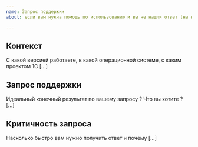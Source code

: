 ```yaml
---
name: Запрос поддержки
about: если вам нужна помощь по использованию и вы не нашли ответ [на форуме](https://xdd.silverbulleters.org/c/razrabotka/xdrivendevelopment)

---
```


<!---
Наииболее быстрый способ получить ответ - воспользоваться поиском на форуме или задать вопрос там же
https://xdd.silverbulleters.org/c/razrabotka/xdrivendevelopment
-->

## Контекст

С какой версией работаете, в какой операционной системе, с каким проектом 1С [...]

## Запрос поддержки

Идеальный конечный результат по вашему запросу ? Что вы хотите ? [...]

## Критичность запроса

Насколько быстро вам нужно получить ответ и почему [...]
